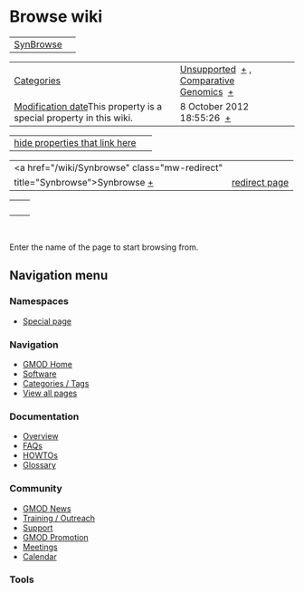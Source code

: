 



<span id="top"></span>




# <span dir="auto">Browse wiki</span>






|                                          |     |
|------------------------------------------|-----|
| [SynBrowse](/wiki/SynBrowse "SynBrowse") |     |

|  |  |
|----|----|
| [Categories](/wiki/Special%253ACategories "Special%253ACategories") | <span class="smwb-value">[Unsupported](/wiki/Category%253AUnsupported "Category%253AUnsupported")  <span class="smwsearch">[+](/wiki/Special%253ASearchByProperty/Unsupported "Special%253ASearchByProperty/Unsupported")</span></span> , <span class="smwb-value">[Comparative Genomics](/wiki/Category%253AComparative_Genomics "Category%253AComparative Genomics")  <span class="smwsearch">[+](/wiki/Special%253ASearchByProperty/Comparative-20Genomics "Special%253ASearchByProperty/Comparative-20Genomics")</span></span> |
| <span class="smw-highlighter" data-type="1" state="inline" data-title="Property"><span class="smwbuiltin">[Modification date](/wiki/Property:Modification_date "Property:Modification date")</span><span class="smwttcontent">This property is a special property in this wiki.</span></span> | <span class="smwb-value">8 October 2012 18:55:26  <span class="smwsearch">[+](/wiki/Special%253ASearchByProperty/Modification-20date/8-20October-202012-2018:55:26 "Special%253ASearchByProperty/Modification-20date/8-20October-202012-2018:55:26")</span></span> |

<span id="smw_browse_incoming"></span>

|  |  |
|----|----|
| [hide properties that link here](/mediawiki/index.php?title=Special:Browse&offset=0&dir=out&article=SynBrowse)  |  |

|  |  |
|----|----|
| <span class="smwb-ivalue"><a href="/wiki/Synbrowse" class="mw-redirect"
title="Synbrowse">Synbrowse</a> <span class="smwbrowse">[+](/wiki/Special%253ABrowse/Synbrowse "Special%253ABrowse/Synbrowse")</span></span> | [redirect page](/wiki/Special:ListRedirects "Special:ListRedirects") |

|     |     |
|-----|-----|
|     |     |

 

Enter the name of the page to start browsing from.  








## Navigation menu



### Namespaces

- <span id="ca-nstab-special">[Special
  page](/wiki/Special%253ABrowse/SynBrowse "This is a special page, you cannot edit the page itself")</span>






### Navigation



- <span id="n-GMOD-Home">[GMOD Home](/wiki/Main_Page)</span>
- <span id="n-Software">[Software](/wiki/GMOD_Components)</span>
- <span id="n-Categories-.2F-Tags">[Categories /
  Tags](/wiki/Categories)</span>
- <span id="n-View-all-pages">[View all
  pages](/wiki/Special:AllPages)</span>




### Documentation



- <span id="n-Overview">[Overview](/wiki/Overview)</span>
- <span id="n-FAQs">[FAQs](/wiki/Category%253AFAQ)</span>
- <span id="n-HOWTOs">[HOWTOs](/wiki/Category%253AHOWTO)</span>
- <span id="n-Glossary">[Glossary](/wiki/Glossary)</span>




### Community



- <span id="n-GMOD-News">[GMOD News](/wiki/GMOD_News)</span>
- <span id="n-Training-.2F-Outreach">[Training /
  Outreach](/wiki/Training_and_Outreach)</span>
- <span id="n-Support">[Support](/wiki/Support)</span>
- <span id="n-GMOD-Promotion">[GMOD
  Promotion](/wiki/GMOD_Promotion)</span>
- <span id="n-Meetings">[Meetings](/wiki/Meetings)</span>
- <span id="n-Calendar">[Calendar](/wiki/Calendar)</span>




### Tools












<!-- -->




